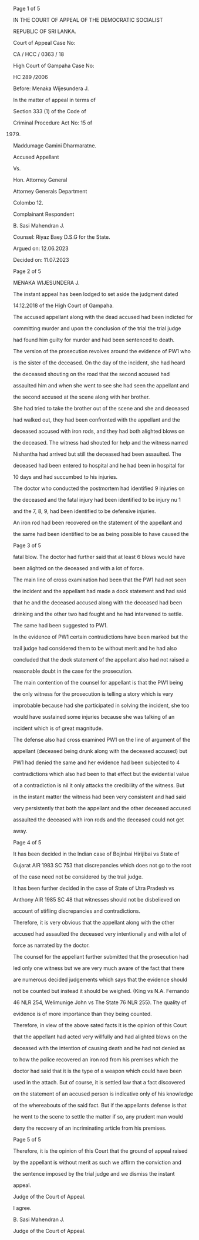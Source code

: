 Page 1 of 5

IN THE COURT OF APPEAL OF THE DEMOCRATIC SOCIALIST

REPUBLIC OF SRI LANKA.

Court of Appeal Case No:

CA / HCC / 0363 / 18

High Court of Gampaha Case No:

HC 289 /2006

Before: Menaka Wijesundera J.

In the matter of appeal in terms of

Section 333 (1) of the Code of

Criminal Procedure Act No: 15 of

1979.

Maddumage Gamini Dharmaratne.

Accused Appellant

Vs.

Hon. Attorney General

Attorney Generals Department

Colombo 12.

Complainant Respondent

B. Sasi Mahendran J.

Counsel: Riyaz Baey D.S.G for the State.

Argued on: 12.06.2023

Decided on: 11.07.2023

Page 2 of 5

MENAKA WIJESUNDERA J.

The instant appeal has been lodged to set aside the judgment dated

14.12.2018 of the High Court of Gampaha.

The accused appellant along with the dead accused had been indicted for

committing murder and upon the conclusion of the trial the trial judge

had found him guilty for murder and had been sentenced to death.

The version of the prosecution revolves around the evidence of PW1 who

is the sister of the deceased. On the day of the incident, she had heard

the deceased shouting on the road that the second accused had

assaulted him and when she went to see she had seen the appellant and

the second accused at the scene along with her brother.

She had tried to take the brother out of the scene and she and deceased

had walked out, they had been confronted with the appellant and the

deceased accused with iron rods, and they had both alighted blows on

the deceased. The witness had shouted for help and the witness named

Nishantha had arrived but still the deceased had been assaulted. The

deceased had been entered to hospital and he had been in hospital for

10 days and had succumbed to his injuries.

The doctor who conducted the postmortem had identified 9 injuries on

the deceased and the fatal injury had been identified to be injury nu 1

and the 7, 8, 9, had been identified to be defensive injuries.

An iron rod had been recovered on the statement of the appellant and

the same had been identified to be as being possible to have caused the

Page 3 of 5

fatal blow. The doctor had further said that at least 6 blows would have

been alighted on the deceased and with a lot of force.

The main line of cross examination had been that the PW1 had not seen

the incident and the appellant had made a dock statement and had said

that he and the deceased accused along with the deceased had been

drinking and the other two had fought and he had intervened to settle.

The same had been suggested to PW1.

In the evidence of PW1 certain contradictions have been marked but the

trail judge had considered them to be without merit and he had also

concluded that the dock statement of the appellant also had not raised a

reasonable doubt in the case for the prosecution.

The main contention of the counsel for appellant is that the PW1 being

the only witness for the prosecution is telling a story which is very

improbable because had she participated in solving the incident, she too

would have sustained some injuries because she was talking of an

incident which is of great magnitude.

The defense also had cross examined PW1 on the line of argument of the

appellant (deceased being drunk along with the deceased accused) but

PW1 had denied the same and her evidence had been subjected to 4

contradictions which also had been to that effect but the evidential value

of a contradiction is nil it only attacks the credibility of the witness. But

in the instant matter the witness had been very consistent and had said

very persistently that both the appellant and the other deceased accused

assaulted the deceased with iron rods and the deceased could not get

away.

Page 4 of 5

It has been decided in the Indian case of Bojinbai Hirijibai vs State of

Gujarat AIR 1983 SC 753 that discrepancies which does not go to the root

of the case need not be considered by the trail judge.

It has been further decided in the case of State of Utra Pradesh vs

Anthony AIR 1985 SC 48 that witnesses should not be disbelieved on

account of stifling discrepancies and contradictions.

Therefore, it is very obvious that the appellant along with the other

accused had assaulted the deceased very intentionally and with a lot of

force as narrated by the doctor.

The counsel for the appellant further submitted that the prosecution had

led only one witness but we are very much aware of the fact that there

are numerous decided judgements which says that the evidence should

not be counted but instead it should be weighed. (King vs N.A. Fernando

46 NLR 254, Welimunige John vs The State 76 NLR 255). The quality of

evidence is of more importance than they being counted.

Therefore, in view of the above sated facts it is the opinion of this Court

that the appellant had acted very willfully and had alighted blows on the

deceased with the intention of causing death and he had not denied as

to how the police recovered an iron rod from his premises which the

doctor had said that it is the type of a weapon which could have been

used in the attach. But of course, it is settled law that a fact discovered

on the statement of an accused person is indicative only of his knowledge

of the whereabouts of the said fact. But if the appellants defense is that

he went to the scene to settle the matter if so, any prudent man would

deny the recovery of an incriminating article from his premises.

Page 5 of 5

Therefore, it is the opinion of this Court that the ground of appeal raised

by the appellant is without merit as such we affirm the conviction and

the sentence imposed by the trial judge and we dismiss the instant

appeal.

Judge of the Court of Appeal.

I agree.

B. Sasi Mahendran J.

Judge of the Court of Appeal.